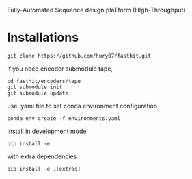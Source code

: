 Fully-Automated Sequence design plaTform (HIgh-Throughput)

# Installations
```console
git clone https://github.com/hury07/fasthit.git
```
if you need encoder submodule tape,
```console
cd fasthit/encoders/tape
git submodule init
git submodule update

```
use .yaml file to set conda environment configuration
```console
conda env create -f environments.yaml
```
Install in development mode
```console
pip install -e .
```
with extra dependencies
```console
pip install -e .[extras]
```